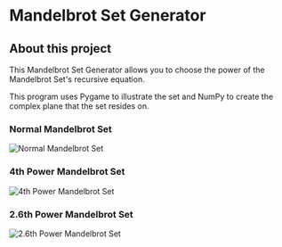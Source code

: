 # Mandelbrot Set Generator

## About this project
This Mandelbrot Set Generator allows you to choose the power of the Mandelbrot Set's recursive equation.

This program uses Pygame to illustrate the set and NumPy to create the complex plane that the set resides on.

### Normal Mandelbrot Set
![Normal Mandelbrot Set](https://github.com/user-attachments/assets/a816efe8-1d0d-454f-a230-4ee390013f8a")

### 4th Power Mandelbrot Set
![4th Power Mandelbrot Set]("https://github.com/user-attachments/assets/8e2708e1-2356-4e19-931a-853d8a01c911")

### 2.6th Power Mandelbrot Set
![2.6th Power Mandelbrot Set]("https://github.com/user-attachments/assets/259d30e9-0870-49c8-b19c-464e133adc7b")